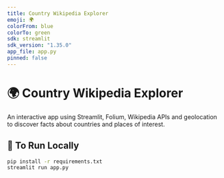 ```yaml
---
title: Country Wikipedia Explorer
emoji: 🌍
colorFrom: blue
colorTo: green
sdk: streamlit
sdk_version: "1.35.0"
app_file: app.py
pinned: false
---
```


# 🌍 Country Wikipedia Explorer

An interactive app using Streamlit, Folium, Wikipedia APIs and geolocation to discover facts about countries and places of interest.

## 🚀 To Run Locally

```bash
pip install -r requirements.txt
streamlit run app.py
